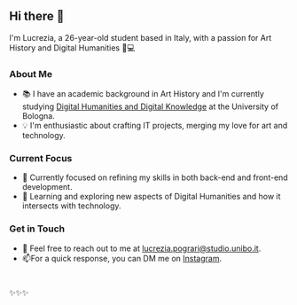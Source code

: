 ## Hi there 👋

I'm Lucrezia, a 26-year-old student based in Italy, with a passion for Art History and Digital Humanities 🎨💻

### About Me

- 📚 I have an academic background in Art History and I'm currently studying [Digital Humanities and Digital Knowledge](https://corsi.unibo.it/2cycle/DigitalHumanitiesKnowledge) at the University of Bologna.
- 💡 I'm enthusiastic about crafting IT projects, merging my love for art and technology.

### Current Focus

- 🔭 Currently focused on refining my skills in both back-end and front-end development.
- 🌱 Learning and exploring new aspects of Digital Humanities and how it intersects with technology.

### Get in Touch

- 📧 Feel free to reach out to me at lucrezia.pograri@studio.unibo.it.
- 📫For a quick response, you can DM me on [Instagram](https://www.instagram.com/lu.adieu/). 
<!-- 🌐 Connect with me on [LinkedIn](https://www.linkedin.com/in/yourusername). -->

#

✨✨✨
